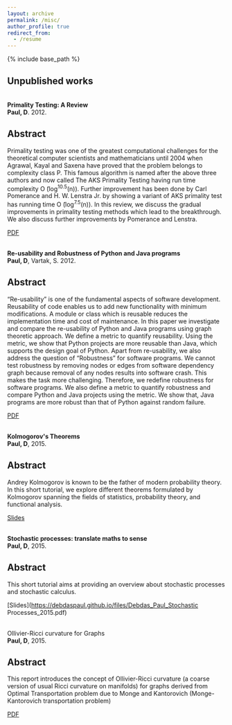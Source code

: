 ```yaml
---
layout: archive
permalink: /misc/
author_profile: true
redirect_from:
  - /resume 
---
```


{% include base_path %}
## Unpublished works

<br>
<b>Primality Testing: A Review</b> <br> 
<b>Paul, D</b>. 2012.

## Abstract
<p>Primality testing was one of the greatest computational challenges for the theoretical computer scientists and mathematicians until 2004 when Agrawal, Kayal and Saxena have proved that the problem belongs to complexity class P. This famous algorithm is named after the above three authors and now called The AKS Primality Testing having run time complexity O ̃(log<sup>10.5</sup>(n)). Further improvement has been done by Carl Pomerance and H. W. Lenstra Jr. by showing a variant of AKS primality test has running time O ̃(log<sup>7.5</sup>(n)). In this review, we discuss the gradual improvements in primality testing methods which lead to the breakthrough. We also discuss further improvements by Pomerance and Lenstra.
 </p>
 
[PDF](https://debdaspaul.github.io/files/primality.pdf)

<br>
<b>Re-usability and Robustness of Python and Java programs</b> <br> 
<b>Paul, D</b>, Vartak, S. 2012.

## Abstract
<p>“Re-usability” is one of the fundamental aspects of software development. Reusability of code enables us to add new functionality with minimum modifications. A module or class which is reusable reduces the implementation time and cost of maintenance. In this paper we investigate and compare the re-usability of Python and Java programs using graph theoretic approach. We define a metric to quantify reusability. Using the metric, we show that Python projects are more reusable than Java, which supports the design goal of Python. Apart from re-usability, we also address the question of “Robustness” for software programs. We cannot test robustness by removing nodes or edges from software dependency graph because removal of any nodes results into software crash. This makes the task more challenging. Therefore, we redefine robustness for software programs. We also define a metric to quantify robustness and compare Python and Java projects using the metric. We show that, Java programs are more robust than that of Python against random failure.
 </p>
 
[PDF](https://debdaspaul.github.io/files/reusability.pdf)

<br>
<b>Kolmogorov's Theorems</b> <br> 
<b>Paul, D</b>, 2015.

## Abstract
<p> Andrey Kolmogorov is known to be the father of modern probability theory. In this short tutorial, we explore different theorems formulated by Kolmogorov spanning the fields of statistics, probability theory, and functional analysis.
 </p>
 
[Slides](https://debdaspaul.github.io/files/kolmogorovs_thm.pdf)

<br>
<b>Stochastic processes: translate maths to sense</b> <br> 
<b>Paul, D</b>, 2015.

## Abstract
<p>This short tutorial aims at providing an overview about stochastic processes and stochastic calculus.
 </p>
 
[Slides](https://debdaspaul.github.io/files/Debdas_Paul_Stochastic Processes_2015.pdf)

<br>
<b></b>Ollivier-Ricci curvature for Graphs</b><br> 
<b>Paul, D</b>, 2015. 

## Abstract
<p>This report introduces the concept of Ollivier-Ricci curvature (a coarse version of usual Ricci
curvature on manifolds) for graphs derived from Optimal
Transportation problem due to Monge and Kantorovich (Monge-Kantorovich
transportation problem)
 </p>
 
[PDF](https://debdaspaul.github.io/files/Ricci_curvature_fo_graphs.pdf)